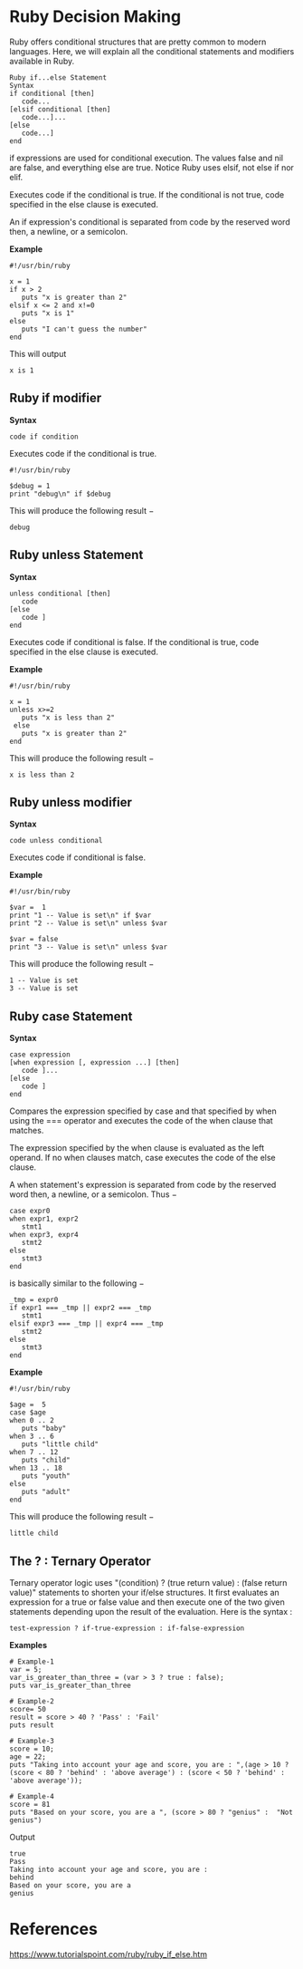# Ruby Decision Making

Ruby offers conditional structures that are pretty common to modern languages. Here, we will explain all the conditional statements and modifiers available in Ruby.
```
Ruby if...else Statement
Syntax
if conditional [then]
   code...
[elsif conditional [then]
   code...]...
[else
   code...]
end
```
if expressions are used for conditional execution. The values false and nil are false, and everything else are true. Notice Ruby uses elsif, not else if nor elif.

Executes code if the conditional is true. If the conditional is not true, code specified in the else clause is executed.

An if expression's conditional is separated from code by the reserved word then, a newline, or a semicolon.

**Example**
```
#!/usr/bin/ruby

x = 1
if x > 2
   puts "x is greater than 2"
elsif x <= 2 and x!=0
   puts "x is 1"
else
   puts "I can't guess the number"
end
```
This will output
```
x is 1
```
## Ruby if modifier

**Syntax**
```
code if condition
```
Executes code if the conditional is true.

```
#!/usr/bin/ruby

$debug = 1
print "debug\n" if $debug
```
This will produce the following result −
```
debug
```

## Ruby unless Statement

**Syntax**
```
unless conditional [then]
   code
[else
   code ]
end
```
Executes code if conditional is false. If the conditional is true, code specified in the else clause is executed.

**Example**
```
#!/usr/bin/ruby

x = 1
unless x>=2
   puts "x is less than 2"
 else
   puts "x is greater than 2"
end
```
This will produce the following result −
```
x is less than 2
```

## Ruby unless modifier

**Syntax**
```
code unless conditional
```
Executes code if conditional is false.

**Example**

```
#!/usr/bin/ruby

$var =  1
print "1 -- Value is set\n" if $var
print "2 -- Value is set\n" unless $var

$var = false
print "3 -- Value is set\n" unless $var
```
This will produce the following result −
```
1 -- Value is set
3 -- Value is set
```

## Ruby case Statement

**Syntax**
```
case expression
[when expression [, expression ...] [then]
   code ]...
[else
   code ]
end
```
Compares the expression specified by case and that specified by when using the === operator and executes the code of the when clause that matches.

The expression specified by the when clause is evaluated as the left operand. If no when clauses match, case executes the code of the else clause.

A when statement's expression is separated from code by the reserved word then, a newline, or a semicolon. Thus −
```
case expr0
when expr1, expr2
   stmt1
when expr3, expr4
   stmt2
else
   stmt3
end
```
is basically similar to the following −
```
_tmp = expr0
if expr1 === _tmp || expr2 === _tmp
   stmt1
elsif expr3 === _tmp || expr4 === _tmp
   stmt2
else
   stmt3
end
```

**Example**
```
#!/usr/bin/ruby

$age =  5
case $age
when 0 .. 2
   puts "baby"
when 3 .. 6
   puts "little child"
when 7 .. 12
   puts "child"
when 13 .. 18
   puts "youth"
else
   puts "adult"
end
```
This will produce the following result −
```
little child
```
## The ? : Ternary Operator

Ternary operator logic uses "(condition) ? (true return value) : (false return value)" statements to shorten your if/else structures. It first evaluates an expression for a true or false value and then execute one of the two given statements depending upon the result of the evaluation. Here is the syntax :
```
test-expression ? if-true-expression : if-false-expression
```

**Examples**

```
# Example-1
var = 5;
var_is_greater_than_three = (var > 3 ? true : false);  
puts var_is_greater_than_three

# Example-2
score= 50
result = score > 40 ? 'Pass' : 'Fail'
puts result

# Example-3
score = 10;
age = 22;
puts "Taking into account your age and score, you are : ",(age > 10 ? (score < 80 ? 'behind' : 'above average') : (score < 50 ? 'behind' : 'above average'));

# Example-4
score = 81
puts "Based on your score, you are a ", (score > 80 ? "genius" :  "Not genius")
```
Output
```
true
Pass
Taking into account your age and score, you are :
behind
Based on your score, you are a
genius
```

# References
https://www.tutorialspoint.com/ruby/ruby_if_else.htm
